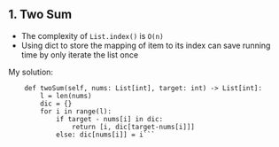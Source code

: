 ## 1. Two Sum
- The complexity of `List.index()` is `O(n)`
- Using dict to store the mapping of item to its index can save running time by only iterate the list once

My solution:
```class Solution:
    def twoSum(self, nums: List[int], target: int) -> List[int]:
        l = len(nums)
        dic = {}
        for i in range(l):
            if target - nums[i] in dic:
                return [i, dic[target-nums[i]]]
            else: dic[nums[i]] = i```
